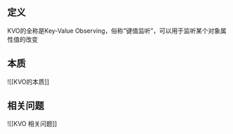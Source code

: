 ## 定义
KVO的全称是Key-Value Observing，俗称“键值监听”，可以⽤于监听某个对象属性值的改变

## 本质
![[KVO的本质]]


## 相关问题
![[KVO 相关问题]]